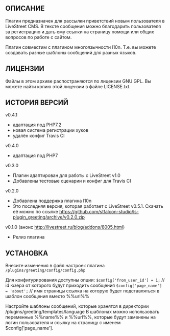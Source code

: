 ОПИСАНИЕ
--------

Плагин предназначен для рассылки приветствий новым пользователя в LiveStreet CMS.
В тексте сообщения можно благодарить пользователя за регистрацию и
дать ему ссылки на страницу помощи или общих вопросов по работе с сайтом.

Плагин совместим с плагином многоязычности l10n. Т.е. вы можете создавать разные шаблоны сообщений
для разных языков.


ЛИЦЕНЗИИ
--------

Файлы в этом архиве распостраняются по лицензии GNU GPL. Вы можете найти копию
этой лицензии в файле LICENSE.txt.


ИСТОРИЯ ВЕРСИЙ
--------------

v0.4.1
- адаптация под PHP7.2
- новая система регистрации хуков
- удалён конфиг Travis CI

v0.4.0
- адаптация под PHP7

v0.3.0
- Плагин адаптирован для работы с LiveStreet v1.0
- Добавлены тестовые сценарии и конфиг для Travis CI

v0.2.0
- Добавлена поддержка плагина l10n
- Это последняя версия, которая работает с LiveStreet v0.5.1. Скачать её можно по ссылке  https://github.com/stfalcon-studio/ls-plugin_greeting/archive/v0.2.0.zip

v0.1.0 (анонс http://livestreet.ru/blog/addons/8005.html)
- Релиз плагина

УСТАНОВКА
---------

Внесите изменения в файл настроек плагина `/plugins/greeting/config/config.php`

Для конфигурирования доступны опции:
`$config['from_user_id'] = 1;`	    // id юзера от которого будут приходить сообщения
`$config['page_name'] = 'about';`	// имя страницы ссылка на которую будет подставляться в шаблон сообщения вместо %%url%%

Настройте шаблоны сообщений, которые хранятся в директории /plugins/greeting/templates/language
В шаблонах можно использовать переменные %%name%% и %%url%%, которые будут заменены на логин пользователя
и ссылку на страницу с именем $config['page_name'].

